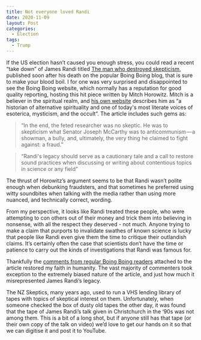 ```yaml
---
title: Not everyone loved Randi
date: 2020-11-09
layout: Post
categories:
  - Election
tags:
  - Trump
---
```


If the US election hasn’t caused you enough stress, you could read a recent “take down” of James Randi titled [The man who destroyed skepticism](https://boingboing.net/2020/10/26/the-man-who-destroyed-skepticism.html), published soon after his death on the popular Boing Boing blog, that is sure to make your blood boil. I for one was very surprised and disappointed to see the Boing Boing website, which normally has a reputation for good quality reporting, hosting this hit piece written by Mitch Horowitz. Mitch is a believer in the spiritual realm, and [his own website](https://mitchhorowitz.com/) describes him as “a historian of alternative spirituality and one of today's most literate voices of esoterica, mysticism, and the occult”. The article includes such gems as:

<!-- more -->

> “In the end, the feted researcher was no skeptic. He was to skepticism what Senator Joseph McCarthy was to anticommunism — a showman, a bully, and, ultimately, the very thing he claimed to fight against: a fraud.”

> “Randi's legacy should serve as a cautionary tale and a call to restore sound practices when discussing or writing about contentious topics in science or any field”

The thrust of Horowitz’s argument seems to be that Randi wasn’t polite enough when debunking fraudsters, and that sometimes he preferred using witty soundbites when talking with the media rather than using more nuanced, and technically correct, wording.

From my perspective, it looks like Randi treated these people, who were attempting to con others out of their money and trick them into believing in nonsense, with all the respect they deserved - not much. Anyone trying to make a claim that purports to invalidate swathes of known science is lucky that people like Randi even give them the time to critique their outlandish claims. It’s certainly often the case that scientists don’t have the time or patience to carry out the kinds of investigations that Randi was famous for.

Thankfully the [comments from regular Boing Boing readers](https://bbs.boingboing.net/t/the-man-who-destroyed-skepticism/183222) attached to the article restored my faith in humanity. The vast majority of commenters took exception to the extremely biased nature of the article, and just how much it misrepresented James Randi’s legacy.

The NZ Skeptics, many years ago, used to run a VHS lending library of tapes with topics of skeptical interest on them. Unfortunately, when someone checked the box of dusty old tapes the other day, it was found that the tape of James Randi’s talk given in Christchurch in the ‘90s was not among them. This is a bit of a long shot, but if anyone still has that tape (or their own copy of the talk on video) we’d love to get our hands on it so that we can digitise it and post it to YouTube.
